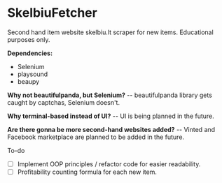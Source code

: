 # SkelbiuFetcher
Second hand item website skelbiu.lt scraper for new items.
Educational purposes only.

**Dependencies:**
- Selenium
- playsound
- beaupy

**Why not beautifulpanda, but Selenium?**
-- beautifulpanda library gets caught by captchas, Selenium doesn't.

**Why terminal-based instead of UI?**
-- UI is being planned in the future.

**Are there gonna be more second-hand websites added?**
-- Vinted and Facebook marketplace are planned to be added in the future.

To-do
- [ ] Implement OOP principles / refactor code for easier readability.
- [ ] Profitability counting formula for each new item.
